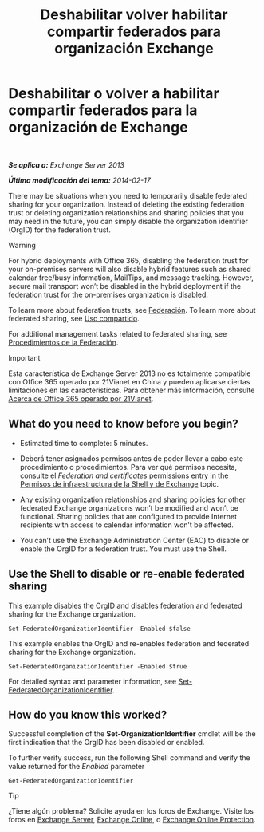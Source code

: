 ﻿---
title: 'Deshabilitar volver habilitar compartir federados para organización Exchange'
TOCTitle: Deshabilitar o volver a habilitar compartir federados para la organización de Exchange
ms:assetid: d36490d8-0268-47b9-a6d4-e56427f1b02e
ms:mtpsurl: https://technet.microsoft.com/es-es/library/JJ657497(v=EXCHG.150)
ms:contentKeyID: 49895935
ms.date: 05/22/2018
mtps_version: v=EXCHG.150
ms.translationtype: MT
---

# Deshabilitar o volver a habilitar compartir federados para la organización de Exchange

 

_**Se aplica a:** Exchange Server 2013_

_**Última modificación del tema:** 2014-02-17_

There may be situations when you need to temporarily disable federated sharing for your organization. Instead of deleting the existing federation trust or deleting organization relationships and sharing policies that you may need in the future, you can simply disable the organization identifier (OrgID) for the federation trust.


> [!WARNING]
> For hybrid deployments with Office&nbsp;365, disabling the federation trust for your on-premises servers will also disable hybrid features such as shared calendar free/busy information, MailTips, and message tracking. However, secure mail transport won’t be disabled in the hybrid deployment if the federation trust for the on-premises organization is disabled.



To learn more about federation trusts, see [Federación](federation-exchange-2013-help.md). To learn more about federated sharing, see [Uso compartido](sharing-exchange-2013-help.md).

For additional management tasks related to federated sharing, see [Procedimientos de la Federación](federation-procedures-exchange-2013-help.md).


> [!IMPORTANT]
> Esta característica de Exchange Server 2013 no es totalmente compatible con Office 365 operado por 21Vianet en China y pueden aplicarse ciertas limitaciones en las características. Para obtener más información, consulte <A href="https://go.microsoft.com/fwlink/?linkid=313640">Acerca de Office 365 operado por 21Vianet</A>.



## What do you need to know before you begin?

  - Estimated time to complete: 5 minutes.

  - Deberá tener asignados permisos antes de poder llevar a cabo este procedimiento o procedimientos. Para ver qué permisos necesita, consulte el *Federation and certificates* permissions entry in the [Permisos de infraestructura de la Shell y de Exchange](exchange-and-shell-infrastructure-permissions-exchange-2013-help.md) topic.

  - Any existing organization relationships and sharing policies for other federated Exchange organizations won’t be modified and won’t be functional. Sharing policies that are configured to provide Internet recipients with access to calendar information won’t be affected.

  - You can’t use the Exchange Administration Center (EAC) to disable or enable the OrgID for a federation trust. You must use the Shell.

## Use the Shell to disable or re-enable federated sharing

This example disables the OrgID and disables federation and federated sharing for the Exchange organization.

    Set-FederatedOrganizationIdentifier -Enabled $false

This example enables the OrgID and re-enables federation and federated sharing for the Exchange organization.

    Set-FederatedOrganizationIdentifier -Enabled $true

For detailed syntax and parameter information, see [Set-FederatedOrganizationIdentifier](https://technet.microsoft.com/es-es/library/dd351037\(v=exchg.150\)).

## How do you know this worked?

Successful completion of the **Set-OrganizationIdentifier** cmdlet will be the first indication that the OrgID has been disabled or enabled.

To further verify success, run the following Shell command and verify the value returned for the *Enabled* parameter

    Get-FederatedOrganizationIdentifier


> [!TIP]
> ¿Tiene algún problema? Solicite ayuda en los foros de Exchange. Visite los foros en <A href="https://go.microsoft.com/fwlink/p/?linkid=60612">Exchange Server</A>, <A href="https://go.microsoft.com/fwlink/p/?linkid=267542">Exchange Online</A>, o <A href="https://go.microsoft.com/fwlink/p/?linkid=285351">Exchange Online Protection</A>.


